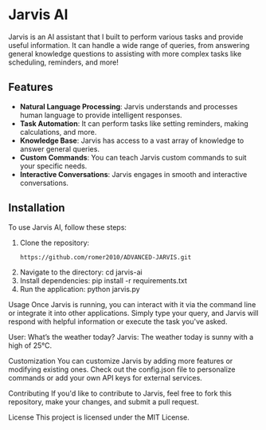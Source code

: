 # Jarvis AI

Jarvis is an AI assistant that I built to perform various tasks and provide useful information. It can handle a wide range of queries, from answering general knowledge questions to assisting with more complex tasks like scheduling, reminders, and more!

## Features

- **Natural Language Processing**: Jarvis understands and processes human language to provide intelligent responses.
- **Task Automation**: It can perform tasks like setting reminders, making calculations, and more.
- **Knowledge Base**: Jarvis has access to a vast array of knowledge to answer general queries.
- **Custom Commands**: You can teach Jarvis custom commands to suit your specific needs.
- **Interactive Conversations**: Jarvis engages in smooth and interactive conversations.

## Installation

To use Jarvis AI, follow these steps:

1. Clone the repository:
   ```bash
   https://github.com/romer2010/ADVANCED-JARVIS.git
2. Navigate to the directory:
   cd jarvis-ai
3. Install dependencies:
   pip install -r requirements.txt
4. Run the application:
   python jarvis.py

Usage
Once Jarvis is running, you can interact with it via the command line or integrate it into other applications. Simply type your query, and Jarvis will respond with helpful information or execute the task you've asked.

User: What’s the weather today?
Jarvis: The weather today is sunny with a high of 25°C.

Customization
You can customize Jarvis by adding more features or modifying existing ones. Check out the config.json file to personalize commands or add your own API keys for external services.

Contributing
If you'd like to contribute to Jarvis, feel free to fork this repository, make your changes, and submit a pull request.

License
This project is licensed under the MIT License.
